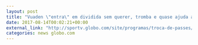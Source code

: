 ```yaml
---
layout: post
title: "Vuaden \"entra\" em dividida sem querer, tromba e quase ajuda a Ponte"
date: 2017-08-14T00:02:21+00:00
external_link: "http://sportv.globo.com/site/programas/troca-de-passes/noticia/2017/08/vuaden-entra-em-dividida-sem-querer-tromba-e-quase-ajuda-ponte.html"
categories: news globo.com
---
```

